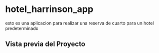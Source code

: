 # hotel_harrinson_app
esto es una aplicacion para realizar una reserva de cuarto para un hotel predeterminado


## Vista previa del Proyecto
